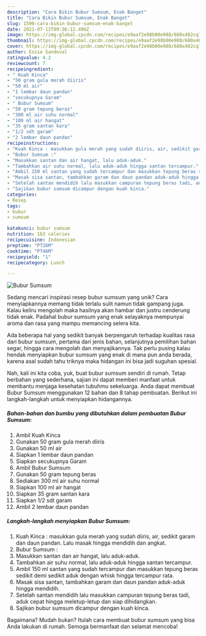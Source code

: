 ```yaml
---
description: "Cara Bikin Bubur Sumsum, Enak Banget"
title: "Cara Bikin Bubur Sumsum, Enak Banget"
slug: 1590-cara-bikin-bubur-sumsum-enak-banget
date: 2021-07-12T09:36:12.496Z
image: https://img-global.cpcdn.com/recipes/e9aaf2e98b00e988/680x482cq70/bubur-sumsum-foto-resep-utama.jpg
thumbnail: https://img-global.cpcdn.com/recipes/e9aaf2e98b00e988/680x482cq70/bubur-sumsum-foto-resep-utama.jpg
cover: https://img-global.cpcdn.com/recipes/e9aaf2e98b00e988/680x482cq70/bubur-sumsum-foto-resep-utama.jpg
author: Essie Sandoval
ratingvalue: 4.2
reviewcount: 7
recipeingredient:
- " Kuah Kinca"
- "50 gram gula merah diiris"
- "50 ml air"
- "1 lembar daun pandan"
- "secukupnya Garam"
- " Bubur Sumsum"
- "50 gram tepung beras"
- "300 ml air suhu normal"
- "100 ml air hangat"
- "35 gram santan kara"
- "1/2 sdt garam"
- "2 lembar daun pandan"
recipeinstructions:
- "Kuah Kinca : masukkan gula merah yang sudah diiris, air, sedikit garam dan daun pandan. Lalu masak hingga mendidih dan angkat."
- "Bubur Sumsum :"
- "Masukkan santan dan air hangat, lalu aduk-aduk."
- "Tambahkan air suhu normal, lalu aduk-aduk hingga santan tercampur."
- "Ambil 150 ml santan yang sudah tercampur dan masukkan tepung beras sedikit demi sedikit aduk dengan whisk hingga tercampur rata."
- "Masak sisa santan, tambahkan garam dan daun pandan aduk-aduk hingga mendidih."
- "Setelah santan mendidih lalu masukkan campuran tepung beras tadi, aduk cepat hingga meletup-letup dan siap dihidangkan."
- "Sajikan bubur sumsum dicampur dengan kuah kinca."
categories:
- Resep
tags:
- bubur
- sumsum

katakunci: bubur sumsum 
nutrition: 163 calories
recipecuisine: Indonesian
preptime: "PT26M"
cooktime: "PT46M"
recipeyield: "1"
recipecategory: Lunch

---
```



![Bubur Sumsum](https://img-global.cpcdn.com/recipes/e9aaf2e98b00e988/680x482cq70/bubur-sumsum-foto-resep-utama.jpg)

Sedang mencari inspirasi resep bubur sumsum yang unik? Cara menyiapkannya memang tidak terlalu sulit namun tidak gampang juga. Kalau keliru mengolah maka hasilnya akan hambar dan justru cenderung tidak enak. Padahal bubur sumsum yang enak selayaknya mempunyai aroma dan rasa yang mampu memancing selera kita.

Ada beberapa hal yang sedikit banyak berpengaruh terhadap kualitas rasa dari bubur sumsum, pertama dari jenis bahan, selanjutnya pemilihan bahan segar, hingga cara mengolah dan menyajikannya. Tak perlu pusing kalau hendak menyiapkan bubur sumsum yang enak di mana pun anda berada, karena asal sudah tahu triknya maka hidangan ini bisa jadi suguhan spesial.




Nah, kali ini kita coba, yuk, buat bubur sumsum sendiri di rumah. Tetap berbahan yang sederhana, sajian ini dapat memberi manfaat untuk membantu menjaga kesehatan tubuhmu sekeluarga. Anda dapat membuat Bubur Sumsum menggunakan 12 bahan dan 8 tahap pembuatan. Berikut ini langkah-langkah untuk menyiapkan hidangannya.

<!--inarticleads1-->

##### Bahan-bahan dan bumbu yang dibutuhkan dalam pembuatan Bubur Sumsum:

1. Ambil  Kuah Kinca
1. Gunakan 50 gram gula merah diiris
1. Gunakan 50 ml air
1. Siapkan 1 lembar daun pandan
1. Siapkan secukupnya Garam
1. Ambil  Bubur Sumsum
1. Gunakan 50 gram tepung beras
1. Sediakan 300 ml air suhu normal
1. Siapkan 100 ml air hangat
1. Siapkan 35 gram santan kara
1. Siapkan 1/2 sdt garam
1. Ambil 2 lembar daun pandan




<!--inarticleads2-->

##### Langkah-langkah menyiapkan Bubur Sumsum:

1. Kuah Kinca : masukkan gula merah yang sudah diiris, air, sedikit garam dan daun pandan. Lalu masak hingga mendidih dan angkat.
1. Bubur Sumsum :
1. Masukkan santan dan air hangat, lalu aduk-aduk.
1. Tambahkan air suhu normal, lalu aduk-aduk hingga santan tercampur.
1. Ambil 150 ml santan yang sudah tercampur dan masukkan tepung beras sedikit demi sedikit aduk dengan whisk hingga tercampur rata.
1. Masak sisa santan, tambahkan garam dan daun pandan aduk-aduk hingga mendidih.
1. Setelah santan mendidih lalu masukkan campuran tepung beras tadi, aduk cepat hingga meletup-letup dan siap dihidangkan.
1. Sajikan bubur sumsum dicampur dengan kuah kinca.




Bagaimana? Mudah bukan? Itulah cara membuat bubur sumsum yang bisa Anda lakukan di rumah. Semoga bermanfaat dan selamat mencoba!
